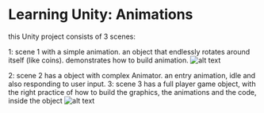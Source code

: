 # Learning Unity: Animations

this Unity project consists of 3 scenes:

1: scene 1 with a simple animation. an object that endlessly rotates around itself (like coins). demonstrates how to build animation.
![alt text](https://raw.githubusercontent.com/shacharoz/Learning-Unity--Animations/master/Builds/scene1.png)

2: scene 2 has a object with complex Animator. an entry animation, idle and also responding to user input.
3: scene 3 has a full player game object, with the right practice of how to build the graphics, the animations and the code, inside the object 
![alt text](https://raw.githubusercontent.com/shacharoz/Learning-Unity--Animations/master/Builds/scene3.png)
